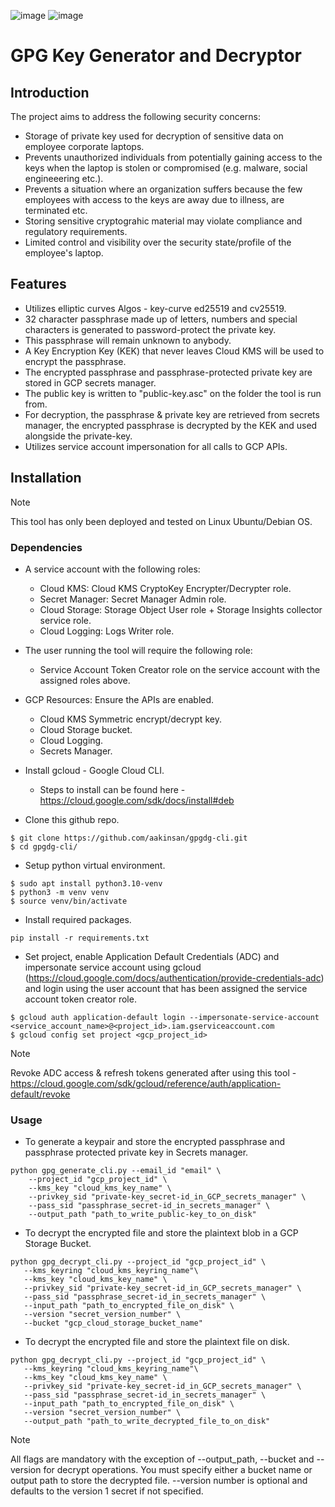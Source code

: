 ![image](https://img.shields.io/badge/Python-FFD43B?style=for-the-badge&logo=python&logoColor=blue)
![image](https://img.shields.io/badge/Google_Cloud-4285F4?style=for-the-badge&logo=google-cloud&logoColor=white)

# GPG Key Generator and Decryptor

## Introduction
The project aims to address the following security concerns:
- Storage of private key used for decryption of sensitive data on employee corporate laptops.
- Prevents unauthorized individuals from potentially gaining access to the keys when the laptop is stolen or compromised (e.g. malware, social engineeering etc.).
- Prevents a situation where an organization suffers because the few employees with access to the keys are away due to illness, are terminated etc.
- Storing sensitive cryptograhic material may violate compliance and regulatory requirements.
- Limited control and visibility over the security state/profile of the employee's laptop.

## Features
- Utilizes elliptic curves Algos - key-curve ed25519 and cv25519.
- 32 character passphrase made up of letters, numbers and special characters is generated to password-protect the private key.
- This passphrase will remain unknown to anybody. 
- A Key Encryption Key (KEK) that never leaves Cloud KMS will be used to encrypt the passphrase.
- The encrypted passphrase and passphrase-protected private key are stored in GCP secrets manager.
- The public key is written to "public-key.asc" on the folder the tool is run from.
- For decryption, the passphrase & private key are retrieved from secrets manager, the encrypted passphrase is decrypted by the KEK and used alongside the private-key.
- Utilizes service account impersonation for all calls to GCP APIs.

## Installation
> [!NOTE]  
>
> This tool has only been deployed and tested on Linux Ubuntu/Debian OS.

### Dependencies
 - A service account with the following roles:
    - Cloud KMS: Cloud KMS CryptoKey Encrypter/Decrypter role.
    - Secret Manager: Secret Manager Admin role.
    - Cloud Storage: Storage Object User role + Storage Insights collector service role.
    - Cloud Logging: Logs Writer role.

- The user running the tool will require the following role:
    - Service Account Token Creator role on the service account with the assigned roles above.

- GCP Resources:
    Ensure the APIs are enabled.
    - Cloud KMS Symmetric encrypt/decrypt key.
    - Cloud Storage bucket. 
    - Cloud Logging.
    - Secrets Manager.

- Install gcloud - Google Cloud CLI.
    - Steps to install can be found here - https://cloud.google.com/sdk/docs/install#deb

- Clone this github repo.
```
$ git clone https://github.com/aakinsan/gpgdg-cli.git
$ cd gpgdg-cli/
```

- Setup python virtual environment. 
```
$ sudo apt install python3.10-venv
$ python3 -m venv venv
$ source venv/bin/activate
```

- Install required packages.

```
pip install -r requirements.txt
```

- Set project, enable Application Default Credentials (ADC) and impersonate service account using gcloud (https://cloud.google.com/docs/authentication/provide-credentials-adc) and login using the user account that has been assigned the service account token creator role. 

```
$ gcloud auth application-default login --impersonate-service-account <service_account_name>@<project_id>.iam.gserviceaccount.com
$ gcloud config set project <gcp_project_id>
```
> [!NOTE]  
>
> Revoke ADC access & refresh tokens generated after using this tool - https://cloud.google.com/sdk/gcloud/reference/auth/application-default/revoke 

### Usage
 - To generate a keypair and store the encrypted passphrase and passphrase protected private key in Secrets manager.

```Shell
python gpg_generate_cli.py --email_id "email" \
    --project_id "gcp_project_id" \
    --kms_key "cloud_kms_key_name" \
    --privkey_sid "private-key_secret-id_in_GCP_secrets_manager" \
    --pass_sid "passphrase_secret-id_in_secrets_manager" \
    --output_path "path_to_write_public-key_to_on_disk"
```

 - To decrypt the encrypted file and store the plaintext blob in a GCP Storage Bucket.

 ```Shell
 python gpg_decrypt_cli.py --project_id "gcp_project_id" \
    --kms_keyring "cloud_kms_keyring_name"\
    --kms_key "cloud_kms_key_name" \
    --privkey_sid "private-key_secret-id_in_GCP_secrets_manager" \
    --pass_sid "passphrase_secret-id_in_secrets_manager" \
    --input_path "path_to_encrypted_file_on_disk" \
    --version "secret_version_number" \
    --bucket "gcp_cloud_storage_bucket_name"
 ```

- To decrypt the encrypted file and store the plaintext file on disk.

 ```Shell
 python gpg_decrypt_cli.py --project_id "gcp_project_id" \
    --kms_keyring "cloud_kms_keyring_name"\
    --kms_key "cloud_kms_key_name" \
    --privkey_sid "private-key_secret-id_in_GCP_secrets_manager" \
    --pass_sid "passphrase_secret-id_in_secrets_manager" \
    --input_path "path_to_encrypted_file_on_disk" \
    --version "secret_version_number" \
    --output_path "path_to_write_decrypted_file_to_on_disk"
```

> [!NOTE]  
>
> All flags are mandatory with the exception of --output_path, --bucket and --version for decrypt operations. 
> You must specify either a bucket name or output path to store the decrypted file.
> --version number is optional and defaults to the version 1 secret if not specified.